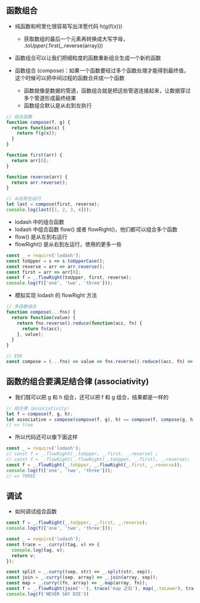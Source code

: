 ## 函数组合

* 纯函数和柯里化很容易写出洋葱代码 h(g(f(x)))
  + 获取数组的最后一个元素再转换成大写字母， _.toUpper(_.first(_.reverse(array)))
* 函数组合可以让我们把细粒度的函数重新组合生成一个新的函数

* 函数组合 (compose)：如果一个函数要经过多个函数处理才能得到最终值，这个时候可以把中间过程的函数合并成一个函数
  + 函数就像是数据的管道，函数组合就是把这些管道连接起来，让数据穿过多个管道形成最终结果
  + 函数组合默认是从右到左执行

``` js
// 组合函数
function compose(f, g) {
  return function(x) {
    return f(g(x));
  }
}

function first(arr) {
  return arr[0];
}

function reverse(arr) {
  return arr.reverse();
}

// 从右到左运行
let last = compose(first, reverse);
console.log(last([1, 2, 3, 4]));
```

* lodash 中的组合函数
* lodash 中组合函数 flow() 或者 flowRight()，他们都可以组合多个函数
* flow() 是从左到右运行
* flowRight() 是从右到左运行，使用的更多一些

``` js
const _ = require('lodash');
const toUpper = s => s.toUpperCase();
const reverse = arr => arr.reverse();
const first = arr => arr[0];
const f = _.flowRight(toUpper, first, reverse);
console.log(f(['one', 'two', 'three']));
```

* 模拟实现 lodash 的 flowRight 方法

``` js
// 多函数组合 
function compose(...fns) {
  return function(value) {
    return fns.reverse().reduce(function(acc, fn) {
      return fn(acc);
    }, value);
  }
}

// ES6
const compose = (...fns) => value => fns.reverse().reduce((acc, fn) => fn(acc), value);
```

## 函数的组合要满足结合律 (associativity)

* 我们既可以把 g 和 h 组合，还可以把 f 和 g 组合，结果都是一样的

``` js
// 结合律（associativity）
let f = compose(f, g, h);
let associative = compose(compose(f, g), h) == compose(f, compose(g, h));
// => true
```

* 所以代码还可以像下面这样

``` js
const _ = require('lodash');
// const f = _.flowRight(_.toUpper, _.first, _.reverse) ;
// const f = _.flowRight(_.flowRight(_.toUpper, _.first), _.reverse);
const f = _.flowRight(_.toUpper, _.flowRight(_.first, _.reverse));
console.log(f(['one', 'two', 'three']));
// => THREE
```

## 调试

* 如何调试组合函数

``` js
const f = _.flowRight(_.toUpper, _.first, _.reverse);
console.log(f(['one', 'two', 'three']));
```

``` js
const _ = require('lodash');
const trace = _.curry((tag, v) => {
  console.log(tag, v);
  return v;
});

const split = _.curry((sep, str) => _.split(str, sep));
const join = _.curry((sep, array) => _.join(array, sep));
const map = _.curry((fn, array) => _.map(array, fn));
const f = _.flowRight(join('-'), trace('map 之后'), map(_.toLower), trace('split 之后'), split(' '));
console.log(f('NEVER SAY DIE'))
```
